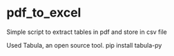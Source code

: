 # pdf_to_excel
Simple script to extract tables in pdf and store in csv file

Used Tabula, an open source tool.
pip install tabula-py
